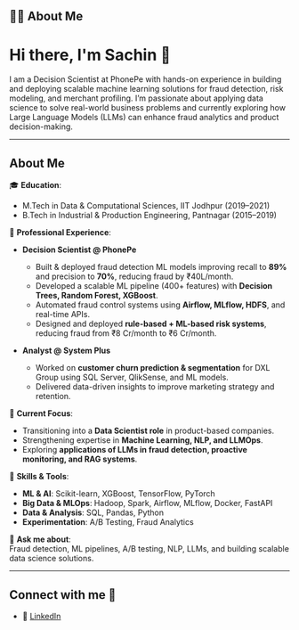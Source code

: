 


## 🙋‍♂️ About Me

<!-- - 🔭 I’m currently working on **[Covid-19 Tracker](https://covid-19-tracker-e4bda.web.app/)** -->
# Hi there, I'm Sachin 👋  

I am a Decision Scientist at PhonePe with hands-on experience in building and deploying scalable machine learning solutions for fraud detection, risk modeling, and merchant profiling. I’m passionate about applying data science to solve real-world business problems and currently exploring how Large Language Models (LLMs) can enhance fraud analytics and product decision-making.  

---

## About Me  

🎓 **Education**:  
- M.Tech in Data & Computational Sciences, IIT Jodhpur (2019–2021)  
- B.Tech in Industrial & Production Engineering, Pantnagar (2015–2019)  

💼 **Professional Experience**:  
- **Decision Scientist @ PhonePe**  
  - Built & deployed fraud detection ML models improving recall to **89%** and precision to **70%**, reducing fraud by ₹40L/month.  
  - Developed a scalable ML pipeline (400+ features) with **Decision Trees, Random Forest, XGBoost**.  
  - Automated fraud control systems using **Airflow, MLflow, HDFS**, and real-time APIs.  
  - Designed and deployed **rule-based + ML-based risk systems**, reducing fraud from ₹8 Cr/month to ₹6 Cr/month.  

- **Analyst @ System Plus**  
  - Worked on **customer churn prediction & segmentation** for DXL Group using SQL Server, QlikSense, and ML models.  
  - Delivered data-driven insights to improve marketing strategy and retention.  

🔭 **Current Focus**:  
- Transitioning into a **Data Scientist role** in product-based companies.  
- Strengthening expertise in **Machine Learning, NLP, and LLMOps**.  
- Exploring **applications of LLMs in fraud detection, proactive monitoring, and RAG systems**.  

🌱 **Skills & Tools**:  
- **ML & AI**: Scikit-learn, XGBoost, TensorFlow, PyTorch  
- **Big Data & MLOps**: Hadoop, Spark, Airflow, MLflow, Docker, FastAPI  
- **Data & Analysis**: SQL, Pandas, Python  
- **Experimentation**: A/B Testing, Fraud Analytics  

💬 **Ask me about**:  
Fraud detection, ML pipelines, A/B testing, NLP, LLMs, and building scalable data science solutions.  

---

## Connect with me 🤝  

- 💼 [LinkedIn]([https://www.linkedin.com/in/sachin-negi-738ba5190])
